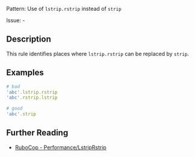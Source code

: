 Pattern: Use of `lstrip.rstrip` instead of `strip`

Issue: -

## Description

This rule identifies places where `lstrip.rstrip` can be replaced by `strip`.

## Examples

```ruby
# bad
'abc'.lstrip.rstrip
'abc'.rstrip.lstrip

# good
'abc'.strip
```

## Further Reading

* [RuboCop - Performance/LstripRstrip](https://github.com/rubocop-hq/rubocop-performance/blob/master/manual/cops_performance.md#performancelstriprstrip)
